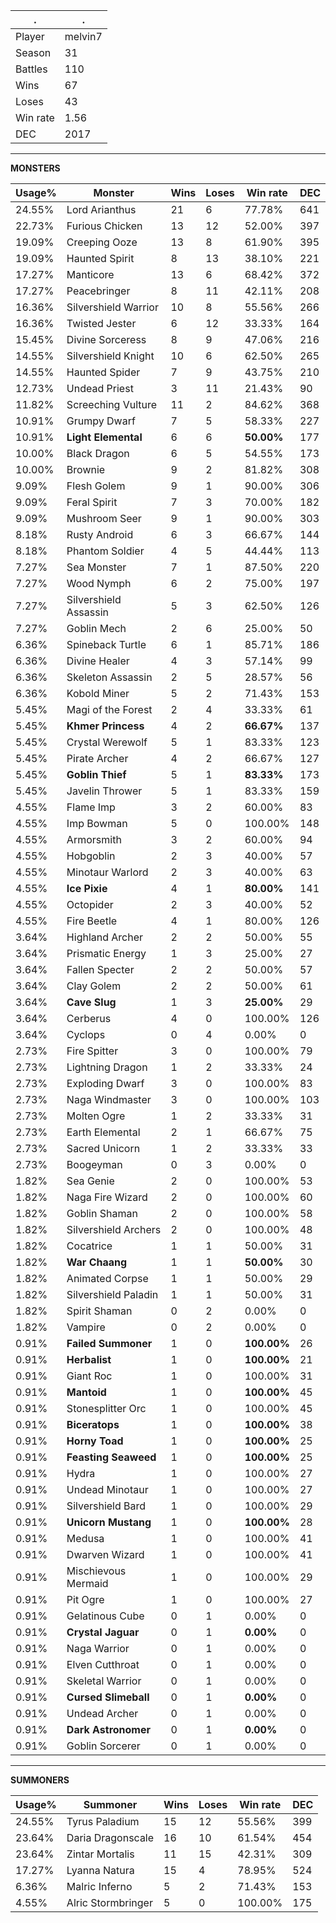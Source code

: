 .|.
|-|-
Player|melvin7
Season|31
Battles|110
Wins|67
Loses|43
Win rate|1.56
DEC|2017

---
**MONSTERS**

Usage%|Monster|Wins|Loses|Win rate|DEC|
-|-|-|-|-|-|
24.55%|Lord Arianthus|21|6|77.78%|641|
22.73%|Furious Chicken|13|12|52.00%|397|
19.09%|Creeping Ooze|13|8|61.90%|395|
19.09%|Haunted Spirit|8|13|38.10%|221|
17.27%|Manticore|13|6|68.42%|372|
17.27%|Peacebringer|8|11|42.11%|208|
16.36%|Silvershield Warrior|10|8|55.56%|266|
16.36%|Twisted Jester|6|12|33.33%|164|
15.45%|Divine Sorceress|8|9|47.06%|216|
14.55%|Silvershield Knight|10|6|62.50%|265|
14.55%|Haunted Spider|7|9|43.75%|210|
12.73%|Undead Priest|3|11|21.43%|90|
11.82%|Screeching Vulture|11|2|84.62%|368|
10.91%|Grumpy Dwarf|7|5|58.33%|227|
10.91%|**Light Elemental**|6|6|**50.00%**|177|
10.00%|Black Dragon|6|5|54.55%|173|
10.00%|Brownie|9|2|81.82%|308|
9.09%|Flesh Golem|9|1|90.00%|306|
9.09%|Feral Spirit|7|3|70.00%|182|
9.09%|Mushroom Seer|9|1|90.00%|303|
8.18%|Rusty Android|6|3|66.67%|144|
8.18%|Phantom Soldier|4|5|44.44%|113|
7.27%|Sea Monster|7|1|87.50%|220|
7.27%|Wood Nymph|6|2|75.00%|197|
7.27%|Silvershield Assassin|5|3|62.50%|126|
7.27%|Goblin Mech|2|6|25.00%|50|
6.36%|Spineback Turtle|6|1|85.71%|186|
6.36%|Divine Healer|4|3|57.14%|99|
6.36%|Skeleton Assassin|2|5|28.57%|56|
6.36%|Kobold Miner|5|2|71.43%|153|
5.45%|Magi of the Forest|2|4|33.33%|61|
5.45%|**Khmer Princess**|4|2|**66.67%**|137|
5.45%|Crystal Werewolf|5|1|83.33%|123|
5.45%|Pirate Archer|4|2|66.67%|127|
5.45%|**Goblin Thief**|5|1|**83.33%**|173|
5.45%|Javelin Thrower|5|1|83.33%|159|
4.55%|Flame Imp|3|2|60.00%|83|
4.55%|Imp Bowman|5|0|100.00%|148|
4.55%|Armorsmith|3|2|60.00%|94|
4.55%|Hobgoblin|2|3|40.00%|57|
4.55%|Minotaur Warlord|2|3|40.00%|63|
4.55%|**Ice Pixie**|4|1|**80.00%**|141|
4.55%|Octopider|2|3|40.00%|52|
4.55%|Fire Beetle|4|1|80.00%|126|
3.64%|Highland Archer|2|2|50.00%|55|
3.64%|Prismatic Energy|1|3|25.00%|27|
3.64%|Fallen Specter|2|2|50.00%|57|
3.64%|Clay Golem|2|2|50.00%|61|
3.64%|**Cave Slug**|1|3|**25.00%**|29|
3.64%|Cerberus|4|0|100.00%|126|
3.64%|Cyclops|0|4|0.00%|0|
2.73%|Fire Spitter|3|0|100.00%|79|
2.73%|Lightning Dragon|1|2|33.33%|24|
2.73%|Exploding Dwarf|3|0|100.00%|83|
2.73%|Naga Windmaster|3|0|100.00%|103|
2.73%|Molten Ogre|1|2|33.33%|31|
2.73%|Earth Elemental|2|1|66.67%|75|
2.73%|Sacred Unicorn|1|2|33.33%|33|
2.73%|Boogeyman|0|3|0.00%|0|
1.82%|Sea Genie|2|0|100.00%|53|
1.82%|Naga Fire Wizard|2|0|100.00%|60|
1.82%|Goblin Shaman|2|0|100.00%|58|
1.82%|Silvershield Archers|2|0|100.00%|48|
1.82%|Cocatrice|1|1|50.00%|31|
1.82%|**War Chaang**|1|1|**50.00%**|30|
1.82%|Animated Corpse|1|1|50.00%|29|
1.82%|Silvershield Paladin|1|1|50.00%|31|
1.82%|Spirit Shaman|0|2|0.00%|0|
1.82%|Vampire|0|2|0.00%|0|
0.91%|**Failed Summoner**|1|0|**100.00%**|26|
0.91%|**Herbalist**|1|0|**100.00%**|21|
0.91%|Giant Roc|1|0|100.00%|31|
0.91%|**Mantoid**|1|0|**100.00%**|45|
0.91%|Stonesplitter Orc|1|0|100.00%|45|
0.91%|**Biceratops**|1|0|**100.00%**|38|
0.91%|**Horny Toad**|1|0|**100.00%**|25|
0.91%|**Feasting Seaweed**|1|0|**100.00%**|25|
0.91%|Hydra|1|0|100.00%|27|
0.91%|Undead Minotaur|1|0|100.00%|27|
0.91%|Silvershield Bard|1|0|100.00%|29|
0.91%|**Unicorn Mustang**|1|0|**100.00%**|28|
0.91%|Medusa|1|0|100.00%|41|
0.91%|Dwarven Wizard|1|0|100.00%|41|
0.91%|Mischievous Mermaid|1|0|100.00%|29|
0.91%|Pit Ogre|1|0|100.00%|27|
0.91%|Gelatinous Cube|0|1|0.00%|0|
0.91%|**Crystal Jaguar**|0|1|**0.00%**|0|
0.91%|Naga Warrior|0|1|0.00%|0|
0.91%|Elven Cutthroat|0|1|0.00%|0|
0.91%|Skeletal Warrior|0|1|0.00%|0|
0.91%|**Cursed Slimeball**|0|1|**0.00%**|0|
0.91%|Undead Archer|0|1|0.00%|0|
0.91%|**Dark Astronomer**|0|1|**0.00%**|0|
0.91%|Goblin Sorcerer|0|1|0.00%|0|

---
**SUMMONERS**

Usage%|Summoner|Wins|Loses|Win rate|DEC|
-|-|-|-|-|-|
24.55%|Tyrus Paladium|15|12|55.56%|399|
23.64%|Daria Dragonscale|16|10|61.54%|454|
23.64%|Zintar Mortalis|11|15|42.31%|309|
17.27%|Lyanna Natura|15|4|78.95%|524|
6.36%|Malric Inferno|5|2|71.43%|153|
4.55%|Alric Stormbringer|5|0|100.00%|175|
